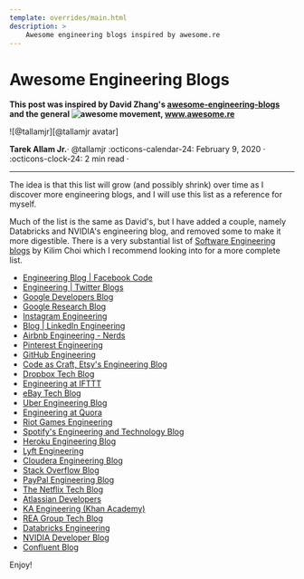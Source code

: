 ```yaml
---
template: overrides/main.html
description: >
    Awesome engineering blogs inspired by awesome.re
---
```


# Awesome Engineering Blogs

__This post was inspired by David Zhang's [awesome-engineering-blogs](https://github.com/crispgm/awesome-engineering-blogs) and the general ![awesome](https://cdn.rawgit.com/sindresorhus/awesome/d7305f38d29fed78fa85652e3a63e154dd8e8829/media/badge.svg) movement, www.awesome.re__

<aside class="mdx-author" markdown>
![@tallamjr][@tallamjr avatar]

<span>__Tarek Allam Jr.__· @tallamjr</span>
<span>
:octicons-calendar-24: February 9, 2020 ·
:octicons-clock-24: 2 min read ·
<!-- [:octicons-tag-24: 7.2.6+insiders-3.0.0][insiders-3.0.0] -->
</span>
</aside>

  [@tallamjr avatar]: https://avatars.githubusercontent.com/tallamjr
  <!-- [insiders-3.0.0]: ../../insiders/changelog.md#3.0.0 -->

---


The idea is that this list will grow (and possibly shrink) over time as I discover more engineering
blogs, and I will use this list as a reference for myself.

Much of the list is the same as David's, but I have added a couple, namely Databricks and NVIDIA's
engineering blog, and removed some to make it more digestible. There is a very substantial list of
[Software Engineering blogs](https://github.com/kilimchoi/engineering-blogs) by Kilim Choi which I
recommend looking into for a more complete list.

* [Engineering Blog | Facebook Code](https://code.facebook.com/posts)
* [Engineering | Twitter Blogs](https://blog.twitter.com/engineering)
* [Google Developers Blog](https://developers.googleblog.com/)
* [Google Research Blog](https://research.googleblog.com/)
* [Instagram Engineering](https://engineering.instagram.com/@InstagramEng)
* [Blog | LinkedIn Engineering](https://engineering.linkedin.com/blog)
* [Airbnb Engineering - Nerds](http://nerds.airbnb.com/)
* [Pinterest Engineering](https://engineering.pinterest.com/)
* [GitHub Engineering](https://githubengineering.com/)
* [Code as Craft, Etsy's Engineering Blog](https://codeascraft.com/)
* [Dropbox Tech Blog](https://blogs.dropbox.com/tech/)
* [Engineering at IFTTT](http://engineering.ifttt.com/)
* [eBay Tech Blog](http://www.ebaytechblog.com/)
* [Uber Engineering Blog](https://eng.uber.com/)
* [Engineering at Quora](https://engineering.quora.com/)
* [Riot Games Engineering](https://engineering.riotgames.com/)
* [Spotify's Engineering and Technology Blog](https://labs.spotify.com/)
* [Heroku Engineering Blog](https://blog.heroku.com/engineering)
* [Lyft Engineering](https://eng.lyft.com/)
* [Cloudera Engineering Blog](https://blog.cloudera.com/)
* [Stack Overflow Blog](https://stackoverflow.blog/engineering/)
* [PayPal Engineering Blog](https://www.paypal-engineering.com/)
* [The Netflix Tech Blog](http://techblog.netflix.com/)
* [Atlassian Developers](https://developer.atlassian.com/blog/)
* [KA Engineering (Khan Academy)](http://engineering.khanacademy.org/)
* [REA Group Tech Blog](http://rea.tech/)
* [Databricks Engineering](https://databricks.com/blog/category/engineering)
* [NVIDIA Developer Blog](https://devblogs.nvidia.com/)
* [Confluent Blog](https://www.confluent.io/blog)

Enjoy!
